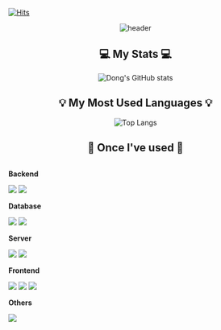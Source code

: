  
[![Hits](https://hits.seeyoufarm.com/api/count/incr/badge.svg?url=https%3A%2F%2Fgithub.com%2Fdongh810&count_bg=%2379C83D&title_bg=%23555555&icon=&icon_color=%230538FF&title=hits&edge_flat=false)](https://hits.seeyoufarm.com)

<div align="middle">
  
![header](https://capsule-render.vercel.app/api?type=Venom&color=81BEF7&fontColor=0000FF&height=200&section=header&text=dong's%20github&fontSize=80)

## 💻 My Stats 💻

![Dong's GitHub stats](https://github-readme-stats.vercel.app/api?username=dongh810&show_icons=true&theme=transparent )

## 💡 My Most Used Languages 💡 

![Top Langs](https://github-readme-stats.vercel.app/api/top-langs/?username=dongh810&title_color=0000FF&text_color=088A85&bg_color=000000&layout=compact)

</div>

<div align="middle">
  
## 🔨 Once I've used 🔨
  
<div style="display:flex; flex-direction:column; align-items:flex-start;", align="middle">
    <!-- Backend -->
    <p><strong>Backend</strong></p>
    <div>
        <img src="https://img.shields.io/badge/Java-007396?style=for-the-badge&logo=Java&logoColor=white"> 
        <img src="https://img.shields.io/badge/Spring Boot-6DB33F?style=for-the-badge&logo=spring boot&logoColor=white"> 
    </div>
    <!-- Database -->
    <p><strong>Database</strong></p>
    <div>
        <img src="https://img.shields.io/badge/oracle-F80000?style=for-the-badge&logo=oracle&logoColor=white"> 
        <img src="https://img.shields.io/badge/mysql-4479A1?style=for-the-badge&logo=mysql&logoColor=white"> 
     <!--  <img src="https://img.shields.io/badge/firebase-FFCA28?style=for-the-badge&logo=firebase&logoColor=white"> -->
    </div>
    <!-- Server -->
    <p><strong>Server</strong></p>
    <div>
        <img src="https://img.shields.io/badge/linux-FCC624?style=for-the-badge&logo=linux&logoColor=black"> 
    <!--  <img src="https://img.shields.io/badge/apache tomcat-F8DC75?style=for-the-badge&logo=apachetomcat&logoColor=black"> -->
        <img src="https://img.shields.io/badge/Amazon AWS-232F3E?style=for-the-badge&logo=amazon aws&logoColor=white"> 
    </div>
    <!-- Frontend -->
    <p><strong>Frontend</strong></p>
    <div>
        <img src="https://img.shields.io/badge/html5-E34F26?style=flat-square&logo=html5&logoColor=white"> 
        <img src="https://img.shields.io/badge/css-1572B6?style=flat-square&logo=css3&logoColor=white"> 
        <img src="https://img.shields.io/badge/javascript-F7DF1E?style=flat-square&logo=javascript&logoColor=black"> 
       <!--  <img src="https://img.shields.io/badge/bootstrap-7952B3?style=flat-square&logo=bootstrap&logoColor=white"> -->
    </div>
    <!-- Others -->
    <p><strong>Others</strong></p>
    <div>
      <!--   <img src="https://img.shields.io/badge/Kotlin-7F52FF?style=flat-square&logo=kotlin&logoColor=white"> -->
      <!--   <img src="https://img.shields.io/badge/Andoid Studio-3DDC84?style=flat-square&logo=android studio&logoColor=white"> -->
        <img src="https://img.shields.io/badge/python-3776AB?style=flat-square&logo=python&logoColor=white"> 
    </div> 
</div>
</div>











